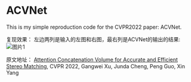 # ACVNet
This is my simple reproduction code for the CVPR2022 paper: ACVNet.  

复现效果：
左边两列是输入的左图和右图，最右列是ACVNet的输出的结果:
![图片1](https://github.com/Git-BoHu/ACVNet/assets/100271430/c1e6a8c6-c300-40b4-b8cb-a47e89946c2a)

原文地址： [Attention Concatenation Volume for Accurate and Efficient Stereo Matching](https://openaccess.thecvf.com/content/CVPR2022/papers/Xu_Attention_Concatenation_Volume_for_Accurate_and_Efficient_Stereo_Matching_CVPR_2022_paper.pdf), CVPR 2022, Gangwei Xu, Junda Cheng, Peng Guo, Xin Yang
